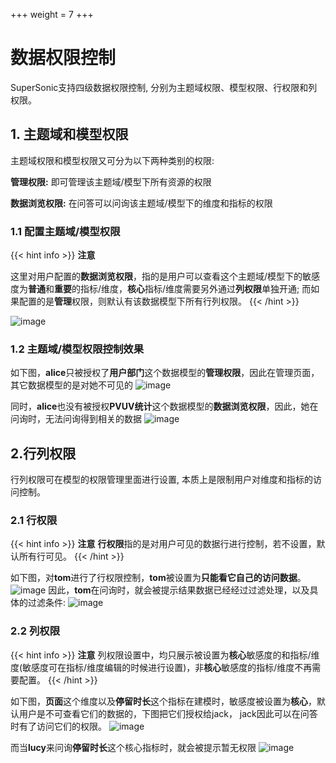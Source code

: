+++
weight = 7
+++

# 数据权限控制

SuperSonic支持四级数据权限控制, 分别为主题域权限、模型权限、行权限和列权限。

## **1. 主题域和模型权限**

主题域权限和模型权限又可分为以下两种类别的权限:

**管理权限:** 即可管理该主题域/模型下所有资源的权限

**数据浏览权限:** 在问答可以问询该主题域/模型下的维度和指标的权限


### **1.1 配置主题域/模型权限**
{{< hint info >}}
**注意**

这里对用户配置的**数据浏览权限**，指的是用户可以查看这个主题域/模型下的敏感度为**普通**和**重要**的指标/维度，**核心**指标/维度需要另外通过**列权限**单独开通;
而如果配置的是**管理**权限，则默认有该数据模型下所有行列权限。
{{< /hint >}}

![image](/img/domain_model_auth.png)

### **1.2 主题域/模型权限控制效果**
如下图，**alice**只被授权了**用户部门**这个数据模型的**管理权限**，因此在管理页面，其它数据模型的是对她不可见的
![image](/img/alice_model_auth.png)

同时，**alice**也没有被授权**PVUV统计**这个数据模型的**数据浏览权限**，因此，她在问询时，无法问询得到相关的数据
![image](/img/alice_model_view_auth.png)


## **2.行列权限**
行列权限可在模型的权限管理里面进行设置, 本质上是限制用户对维度和指标的访问控制。

### **2.1 行权限**

{{< hint info >}}
**注意** **行权限**指的是对用户可见的数据行进行控制，若不设置，默认所有行可见。
{{< /hint >}}

如下图，对**tom**进行了行权限控制，**tom**被设置为**只能看它自己的访问数据**。
![image](/img/row_permission.png)
因此，**tom**在问询时，就会被提示结果数据已经经过过滤处理，以及具体的过滤条件:
![image](/img/tom_row_permission.png)

### **2.2 列权限**
{{< hint info >}}
**注意** 列权限设置中，均只展示被设置为**核心**敏感度的和指标/维度(敏感度可在指标/维度编辑的时候进行设置)，非**核心**敏感度的指标/维度不再需要配置。
{{< /hint >}}

如下图，**页面**这个维度以及**停留时长**这个指标在建模时，敏感度被设置为**核心**，默认用户是不可查看它们的数据的，下图把它们授权给jack，
jack因此可以在问答时有了访问它们的权限。
![image](/img/column_permission.png)

而当**lucy**来问询**停留时长**这个核心指标时，就会被提示暂无权限
![image](/img/lucy_column_permission.png)

